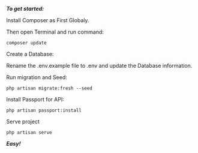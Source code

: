 ***To get started:***

Install Composer as First Globaly.

Then open Terminal and run command:
	
	composer update

Create a Database:

Rename the .env.example file to .env and update the Database information.

Run migration and Seed:

	php artisan migrate:fresh --seed

Install Passport for API:

	php artisan passport:install

Serve project

	php artisan serve

***Easy!***
